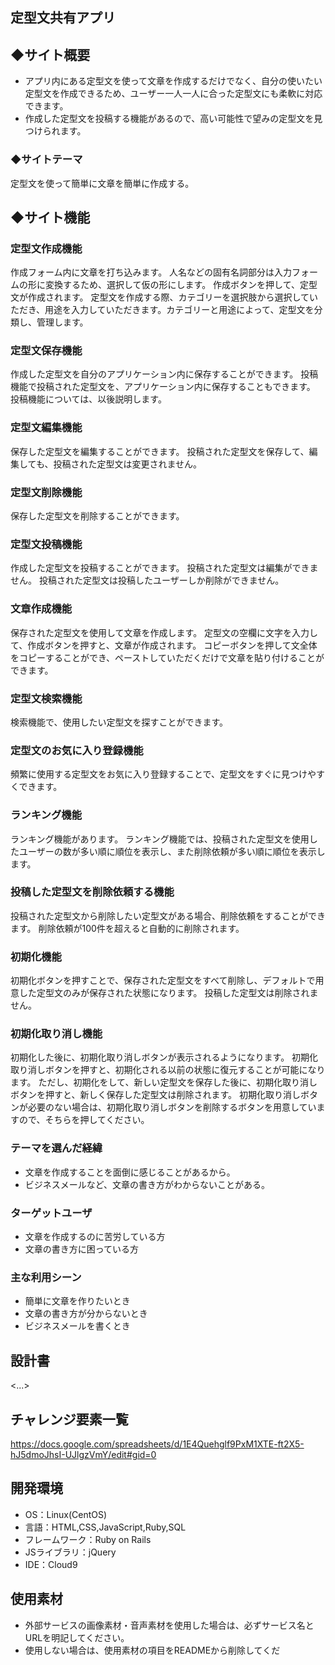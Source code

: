 ## **定型文共有アプリ**

## ◆サイト概要
* アプリ内にある定型文を使って文章を作成するだけでなく、自分の使いたい定型文を作成できるため、ユーザー一人一人に合った定型文にも柔軟に対応できます。
* 作成した定型文を投稿する機能があるので、高い可能性で望みの定型文を見つけられます。

### ◆サイトテーマ
定型文を使って簡単に文章を簡単に作成する。

## ◆サイト機能
### 定型文作成機能
作成フォーム内に文章を打ち込みます。
人名などの固有名詞部分は入力フォームの形に変換するため、選択して仮の形にします。
作成ボタンを押して、定型文が作成されます。
定型文を作成する際、カテゴリーを選択肢から選択していただき、用途を入力していただきます。カテゴリーと用途によって、定型文を分類し、管理します。
### 定型文保存機能
作成した定型文を自分のアプリケーション内に保存することができます。
投稿機能で投稿された定型文を、アプリケーション内に保存することもできます。
投稿機能については、以後説明します。
### 定型文編集機能
保存した定型文を編集することができます。
投稿された定型文を保存して、編集しても、投稿された定型文は変更されません。
### 定型文削除機能
保存した定型文を削除することができます。
### 定型文投稿機能
作成した定型文を投稿することができます。
投稿された定型文は編集ができません。
投稿された定型文は投稿したユーザーしか削除ができません。
### 文章作成機能
保存された定型文を使用して文章を作成します。
定型文の空欄に文字を入力して、作成ボタンを押すと、文章が作成されます。
コピーボタンを押して文全体をコピーすることができ、ペーストしていただくだけで文章を貼り付けることができます。
### 定型文検索機能
検索機能で、使用したい定型文を探すことができます。
### 定型文のお気に入り登録機能
頻繁に使用する定型文をお気に入り登録することで、定型文をすぐに見つけやすくできます。
### ランキング機能
ランキング機能があります。
ランキング機能では、投稿された定型文を使用したユーザーの数が多い順に順位を表示し、また削除依頼が多い順に順位を表示します。
### 投稿した定型文を削除依頼する機能
投稿された定型文から削除したい定型文がある場合、削除依頼をすることができます。
削除依頼が100件を超えると自動的に削除されます。
### 初期化機能
初期化ボタンを押すことで、保存された定型文をすべて削除し、デフォルトで用意した定型文のみが保存された状態になります。
投稿した定型文は削除されません。
### 初期化取り消し機能
初期化した後に、初期化取り消しボタンが表示されるようになります。
初期化取り消しボタンを押すと、初期化される以前の状態に復元することが可能になります。
ただし、初期化をして、新しい定型文を保存した後に、初期化取り消しボタンを押すと、新しく保存した定型文は削除されます。
初期化取り消しボタンが必要のない場合は、初期化取り消しボタンを削除するボタンを用意していますので、そちらを押してください。

### テーマを選んだ経緯
* 文章を作成することを面倒に感じることがあるから。
* ビジネスメールなど、文章の書き方がわからないことがある。

### ターゲットユーザ
* 文章を作成するのに苦労している方
* 文章の書き方に困っている方

### 主な利用シーン
* 簡単に文章を作りたいとき
* 文章の書き方が分からないとき
* ビジネスメールを書くとき

## 設計書
<...>

## チャレンジ要素一覧
<https://docs.google.com/spreadsheets/d/1E4Quehglf9PxM1XTE-ft2X5-hJ5dmoJhsI-UJlgzVmY/edit#gid=0>

## 開発環境
- OS：Linux(CentOS)
- 言語：HTML,CSS,JavaScript,Ruby,SQL
- フレームワーク：Ruby on Rails
- JSライブラリ：jQuery
- IDE：Cloud9

## 使用素材
- 外部サービスの画像素材・音声素材を使用した場合は、必ずサービス名とURLを明記してください。
- 使用しない場合は、使用素材の項目をREADMEから削除してくだ
